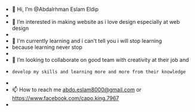 - 👋 Hi, I’m @Abdalrhman Eslam Eldip
- 
- 👀 I’m interested in making website as i love design especially at web design
- 
- 🌱 I'm currently learning and i can't tell you i will stop learning
-    because learning never stop
-    
- 💞️ I’m looking to collaborate on good team with creativity at their job and 
-     develop my skills and learning more and more from their knowledge
-     
- 📫 How to reach me  abdo.eslam8000@gmail.com or https://www.facebook.com/capo.king.7967
- 

<!---
Abdalrhman8000/Abdalrhman8000 is a ✨ special ✨ repository because its `README.md` (this file) appears on your GitHub profile.
You can click the Preview link to take a look at your changes.
--->
